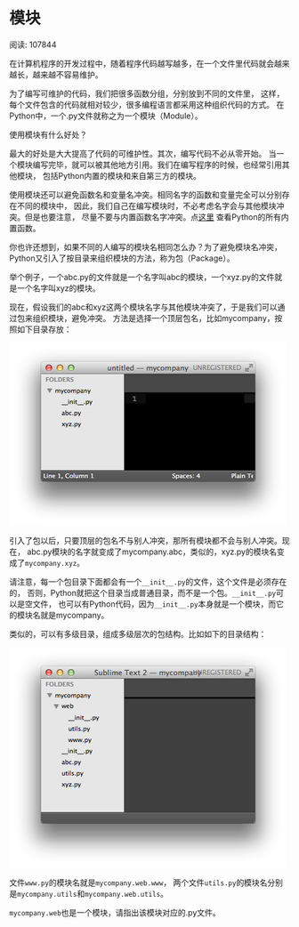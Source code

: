 # 模块

阅读: 107844

在计算机程序的开发过程中，随着程序代码越写越多，在一个文件里代码就会越来越长，越来越不容易维护。

为了编写可维护的代码，我们把很多函数分组，分别放到不同的文件里，
这样，每个文件包含的代码就相对较少，很多编程语言都采用这种组织代码的方式。
在Python中，一个.py文件就称之为一个模块（Module）。

使用模块有什么好处？

最大的好处是大大提高了代码的可维护性。其次，编写代码不必从零开始。
当一个模块编写完毕，就可以被其他地方引用。我们在编写程序的时候，也经常引用其他模块，
包括Python内置的模块和来自第三方的模块。

使用模块还可以避免函数名和变量名冲突。相同名字的函数和变量完全可以分别存在不同的模块中，
因此，我们自己在编写模块时，不必考虑名字会与其他模块冲突。但是也要注意，
尽量不要与内置函数名字冲突。点[这里](http://docs.python.org/2/library/functions.html)
查看Python的所有内置函数。

你也许还想到，如果不同的人编写的模块名相同怎么办？为了避免模块名冲突，
Python又引入了按目录来组织模块的方法，称为包（Package）。

举个例子，一个abc.py的文件就是一个名字叫abc的模块，一个xyz.py的文件就是一个名字叫xyz的模块。

现在，假设我们的abc和xyz这两个模块名字与其他模块冲突了，于是我们可以通过包来组织模块，避免冲突。
方法是选择一个顶层包名，比如mycompany，按照如下目录存放：

![mycompany](images/33-1.png)

引入了包以后，只要顶层的包名不与别人冲突，那所有模块都不会与别人冲突。现在，
abc.py模块的名字就变成了mycompany.abc，类似的，xyz.py的模块名变成了`mycompany.xyz`。

请注意，每一个包目录下面都会有一个`__init__.py`的文件，这个文件是必须存在的，
否则，Python就把这个目录当成普通目录，而不是一个包。`__init__.py`可以是空文件，
也可以有Python代码，因为`__init__.py`本身就是一个模块，而它的模块名就是mycompany。

类似的，可以有多级目录，组成多级层次的包结构。比如如下的目录结构：

![mycompany-web](images/33-2.png)

文件`www.py`的模块名就是`mycompany.web.www`，
两个文件`utils.py`的模块名分别是`mycompany.utils`和`mycompany.web.utils`。

`mycompany.web`也是一个模块，请指出该模块对应的.py文件。
